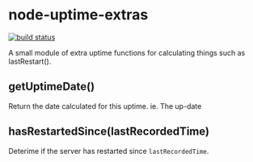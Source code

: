 # node-uptime-extras

[![build status](https://secure.travis-ci.org/nickpoorman/node-uptime-extras.png)](https://travis-ci.org/nickpoorman/node-uptime-extras)

A small module of extra uptime functions for calculating things such as lastRestart().

## getUptimeDate()

Return the date calculated for this uptime. ie. The up-date

## hasRestartedSince(lastRecordedTime)

Deterime if the server has restarted since `lastRecordedTime`.
